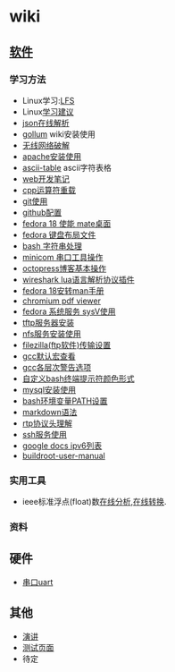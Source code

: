 # wiki

## [软件](/soft/index)

### 学习方法

* Linux学习:[LFS](/soft/lfs) 
* Linux[学习建议](/soft/learn-linux)
* [json在线解析](http://jsoneditoronline.org/)
* [gollum](/soft/gollum-wiki) wiki安装使用
* [无线网络破解](/aircrack-ng)
* [apache安装使用](/apache)
* [ascii-table](/ascii-table) ascii字符表格
* [web开发笔记](/web/web_js)
* [cpp运算符重载](/cpp_class_overload)
* [git使用](/git)
* [github配置](github)
* [fedora 18 使能 mate桌面](fedora-18-enable-lightdm)
* [fedora 键盘布局文件](fedora-change-kbd-lay)
* [bash 字符串处理](string-process)
* [minicom 串口工具操作](minicom)
* [octopress博客基本操作](octopress-blog-base)
* [wireshark lua语言解析协议插件](wireshark-lua)
* [fedora 18安转man手册](fedora-install-man)
* [chromium pdf viewer](chromium-pdf-viewer)
* [fedora 系统服务 sysV使用](fedora-sys-service)
* [tftp服务器安装](Fedora-TFTP-server)
* [nfs服务安装使用](fedora-NFS-server)
* [filezilla(ftp软件)传输设置](filezilla-ftp-err)
* [gcc默认宏查看](gcc_defined_marcos)
* [gcc各层次警告选项](gcc-warning-option)
* [自定义bash终端提示符颜色形式](bash-terminal-prompt)
* [mysql安装使用](linux-mysql)
* [bash环境变量PATH设置](linux-PATH-env)
* [markdown语法](markdown-syntax)
* [rtp协议头理解](rtpheader)
* [ssh服务使用](ssh)
* [google docs ipv6列表](Google_IPv6_hosts_list)
* [buildroot-user-manual](buildroot-user-manual) 


### 实用工具

* ieee标准浮点(float)数[在线分析](http://babbage.cs.qc.cuny.edu/IEEE-754/),[在线转换](http://www.binaryconvert.com/).

### 资料

## 硬件
* [串口uart](uart)

## 其他
* [演讲](yanjiang)
* [测试页面](test/test)
* 待定